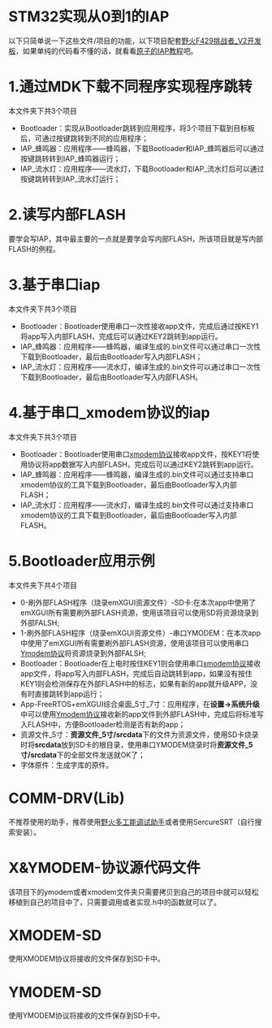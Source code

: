 # STM32实现从0到1的IAP

以下只简单说一下这些文件/项目的功能，以下项目配套[野火F429挑战者_V2开发板](https://detail.tmall.com/item.htm?spm=a1z10.1-b.w20601089-22026361133.6.363f73f5KZlcwa&id=600121332138&skuId=4221916348817)，如果单纯的代码看不懂的话，就看看[原子的IAP教程](http://www.openedv.com/posts/list/11494.htm)吧。

# 1.通过MDK下载不同程序实现程序跳转

本文件夹下共3个项目
- Bootloader：实现从Bootloader跳转到应用程序，将3个项目下载到目标板后，可通过按键跳转到不同的应用程序；
- IAP_蜂鸣器：应用程序——蜂鸣器，下载Bootloader和IAP_蜂鸣器后可以通过按键跳转转到IAP_蜂鸣器运行；
- IAP_流水灯：应用程序——流水灯，下载Bootloader和IAP_流水灯后可以通过按键跳转转到IAP_流水灯运行；

# 2.读写内部FLASH

要学会写IAP，其中最主要的一点就是要学会写内部FLASH，所该项目就是写内部FLASH的例程。

# 3.基于串口iap

本文件夹下共3个项目
- Bootloader：Bootloader使用串口一次性接收app文件，完成后通过按KEY1将app写入内部FLASH，完成后可以通过KEY2跳转到app运行。
- IAP_蜂鸣器：应用程序——蜂鸣器，编译生成的.bin文件可以通过串口一次性下载到Bootloader，最后由Bootloader写入内部FLASH；
- IAP_流水灯：应用程序——流水灯，编译生成的.bin文件可以通过串口一次性下载到Bootloader，最后由Bootloader写入内部FLASH。

# 4.基于串口_xmodem协议的iap

本文件夹下共3个项目
- Bootloader：Bootloader使用串口[xmodem协议](https://www.firebbs.cn/forum.php?mod=viewthread&tid=29898)接收app文件，按KEY1将使用协议将app数据写入内部FLASH，完成后可以通过KEY2跳转到app运行。
- IAP_蜂鸣器：应用程序——蜂鸣器，编译生成的.bin文件可以通过支持串口xmodem协议的工具下载到Bootloader，最后由Bootloader写入内部FLASH；
- IAP_流水灯：应用程序——流水灯，编译生成的.bin文件可以通过支持串口xmodem协议的工具下载到Bootloader，最后由Bootloader写入内部FLASH。

# 5.Bootloader应用示例

本文件夹下共4个项目
- 0-刷外部FLASH程序（烧录emXGUI资源文件）-SD卡:在本次app中使用了emXGUI所有需要刷外部FLASH资源，使用该项目可以使用SD将资源烧录到外部FALSH;
- 1-刷外部FLASH程序（烧录emXGUI资源文件）-串口YMODEM：在本次app中使用了emXGUI所有需要刷外部FLASH资源，使用该项目可以使用串口[Ymodem协议](https://www.firebbs.cn/forum.php?mod=viewthread&tid=29898)将资源烧录到外部FALSH;
- Bootloader：Bootloader在上电时按住KEY1则会使用串口[xmodem协议](https://www.firebbs.cn/forum.php?mod=viewthread&tid=29898)接收app文件，将app写入内部FLASH，完成后自动跳转到app，如果没有按住KEY1则会检测保存在外部FLASH中的标志，如果有新的app就升级APP，没有时直接跳转到app运行；
- App-FreeRTOS+emXGUI综合桌面_5寸_7寸：应用程序，在**设置->系统升级**中可以使用[Ymodem协议](https://www.firebbs.cn/forum.php?mod=viewthread&tid=29898)接收新的app文件到外部FLASH中，完成后将标准写入FLASH中，方便Bootloader检测是否有新的app；
- 资源文件_5寸：**资源文件_5寸/srcdata**下的文件为资源文件，使用SD卡烧录时将**srcdata**放到SD卡的根目录，使用串口YMODEM烧录时将**资源文件_5寸/srcdata**下的全部文件发送就OK了；
- 字体原件：生成字库的原件。

# COMM-DRV(Lib)

不推荐使用的助手，推荐使用[野火多工能调试助手](https://www.firebbs.cn/forum.php?mod=viewthread&tid=29790)或者使用SercureSRT（自行搜索安装）。

# X&YMODEM-协议源代码文件

该项目下的ymodem或者xmodem文件夹只需要拷贝到自己的项目中就可以轻松移植到自己的项目中了，只需要调用或者实现.h中的函数就可以了。

# XMODEM-SD

使用XMODEM协议将接收的文件保存到SD卡中。

# YMODEM-SD

使用YMODEM协议将接收的文件保存到SD卡中。